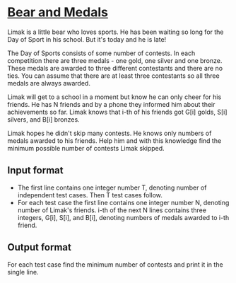 # [Bear and Medals][link]

Limak is a little bear who loves sports. He has been waiting so long for the Day of Sport in his school. But it's today and he is late!

The Day of Sports consists of some number of contests. In each competition there are three medals - one gold, one silver and one bronze. These medals are awarded to three different contestants and there are no ties. You can assume that there are at least three contestants so all three medals are always awarded.

Limak will get to a school in a moment but know he can only cheer for his friends. He has N friends and by a phone they informed him about their achievements so far. Limak knows that i-th of his friends got G[i] golds, S[i] silvers, and B[i] bronzes.

Limak hopes he didn't skip many contests. He knows only numbers of medals awarded to his friends. Help him and with this knowledge find the minimum possible number of contests Limak skipped.

## Input format

- The first line contains one integer number T, denoting number of independent test cases. Then T test cases follow.
- For each test case the first line contains one integer number N, denoting number of Limak's friends. i-th of the next N lines contains three integers, G[i], S[i], and B[i], denoting numbers of medals awarded to i-th friend.

## Output format

For each test case find the minimum number of contests and print it in the single line.

[link]: https://www.hackerearth.com/practice/basic-programming/implementation/basics-of-implementation/practice-problems/algorithm/bear-and-medals/
